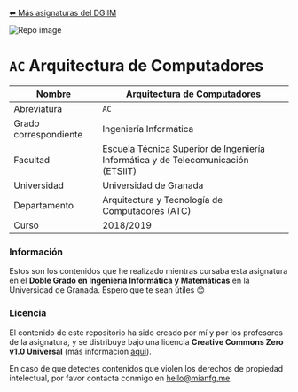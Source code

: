[⬅ Más asignaturas del DGIIM](https://github.com/mianfg/DGIIM)

![Repo image](https://repository-images.githubusercontent.com/261719251/6b7e3680-eae7-11ea-96df-1c7b26a8e458)

# `AC` Arquitectura de Computadores

| Nombre                |  Arquitectura de Computadores                                |
| --------------------- | ------------------------------------------------------------ |
| Abreviatura           | `AC`                                                         |
| Grado correspondiente | Ingeniería Informática                                       |
| Facultad              | Escuela Técnica Superior de Ingeniería Informática y de Telecomunicación (ETSIIT) |
| Universidad           | Universidad de Granada                                       |
| Departamento          | Arquitectura y Tecnología de Computadores (ATC)              |
| Curso                 | 2018/2019                                                    |

### Información

Estos son los contenidos que he realizado mientras cursaba esta asignatura en el **Doble Grado en Ingeniería Informática y Matemáticas** en la Universidad de Granada. Espero que te sean útiles 😊

### Licencia

El contenido de este repositorio ha sido creado por mí y por los profesores de la asignatura, y se distribuye bajo una licencia **Creative Commons Zero v1.0 Universal** (más información [aquí](./LICENSE)).

En caso de que detectes contenidos que violen los derechos de propiedad intelectual, por favor contacta conmigo en [hello@mianfg.me](mailto:hello@mianfg.me).
